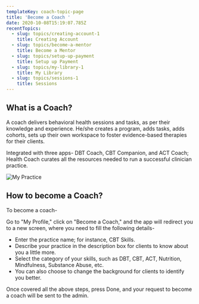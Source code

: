 ```yaml
---
templateKey: coach-topic-page
title: 'Become a Coach '
date: 2020-10-08T15:19:07.785Z
recentTopics:
  - slug: topics/creating-account-1
    title: Creating Account
  - slug: topics/become-a-mentor
    title: Become a Mentor
  - slug: topics/setup-up-payment
    title: Setup up Payment
  - slug: topics/my-library-1
    title: My Library
  - slug: topics/sessions-1
    title: Sessions
---
```

## What is a Coach?

A coach delivers behavioral health sessions and tasks, as per their knowledge and experience. He/she creates a program, adds tasks, adds cohorts, sets up their own workspace to foster evidence-based therapies for their clients. 

Integrated with three apps- DBT Coach, CBT Companion, and ACT Coach; Health Coach curates all the resources needed to run a successful clinician practice. 

![My Practice](/img/my-practice-i.png "My Practice")

## How to become a Coach?

To become a coach-

Go to "My Profile," click on "Become a Coach," and the app will redirect you to a new screen, where you need to fill the following details-

* Enter the practice name; for instance, CBT Skills.
* Describe your practice in the description box for clients to know about you a little more. 
* Select the category of your skills, such as DBT, CBT, ACT, Nutrition, Mindfulness, Substance Abuse, etc.
* You can also choose to change the background for clients to identify you better. 

Once covered all the above steps, press Done, and your request to become a coach will be sent to the admin.
